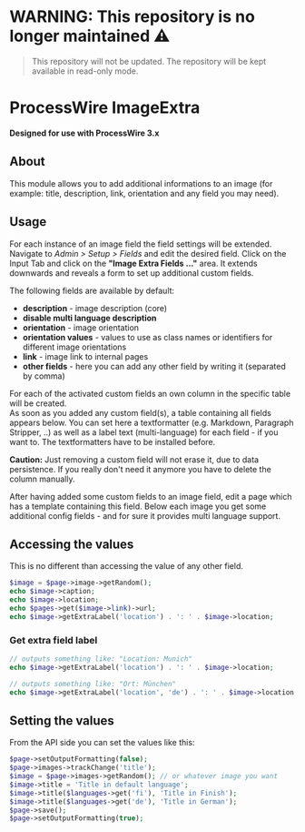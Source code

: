 # WARNING: This repository is no longer maintained :warning:

> This repository will not be updated. The repository will be kept available in read-only mode.

# ProcessWire ImageExtra

**Designed for use with ProcessWire 3.x**

## About

This module allows you to add additional informations to an image (for example: title, description, link, orientation and any field you may need).

## Usage

For each instance of an image field the field settings will be extended. Navigate to *Admin > Setup > Fields* and edit the desired field. Click on the Input Tab and click on the **"Image Extra Fields ..."** area.
It extends downwards and reveals a form to set up additional custom fields.

The following fields are available by default:

- **description** - image description (core)
- **disable multi language description**
- **orientation** - image orientation
- **orientation values** - values to use as class names or identifiers for different image orientations
- **link** - image link to internal pages
- **other fields** - here you can add any other field by writing it (separated by comma)

For each of the activated custom fields an own column in the specific table will be created.  
As soon as you added any custom field(s), a table containing all fields appears below.
You can set here a textformatter (e.g. Markdown, Paragraph Stripper, ..) as well as a label text (multi-language) for each field - if you want to. The textformatters have to be installed before.

**Caution:** Just removing a custom field will not erase it, due to data persistence. If you really don't need it anymore you have to delete the column manually.
 
After having added some custom fields to an image field, edit a page which has a template containing this field.
Below each image you get some additional config fields - and for sure it provides multi language support.

## Accessing the values

This is no different than accessing the value of any other field.

```php
$image = $page->image->getRandom();
echo $image->caption;
echo $image->location;
echo $pages->get($image->link)->url;
echo $image->getExtraLabel('location') . ': ' . $image->location;
```

### Get extra field label

```php
// outputs something like: "Location: Munich"
echo $image->getExtraLabel('location') . ': ' . $image->location;

// outputs something like: "Ort: München"
echo $image->getExtraLabel('location', 'de') . ': ' . $image->location;
```

## Setting the values

From the API side you can set the values like this:

```php
$page->setOutputFormatting(false);
$page->images->trackChange('title');
$image = $page->images->getRandom(); // or whatever image you want
$image->title = 'Title in default language';
$image->title($languages->get('fi'), 'Title in Finish');
$image->title($languages->get('de'), 'Title in German');
$page->save();
$page->setOutputFormatting(true);
```
